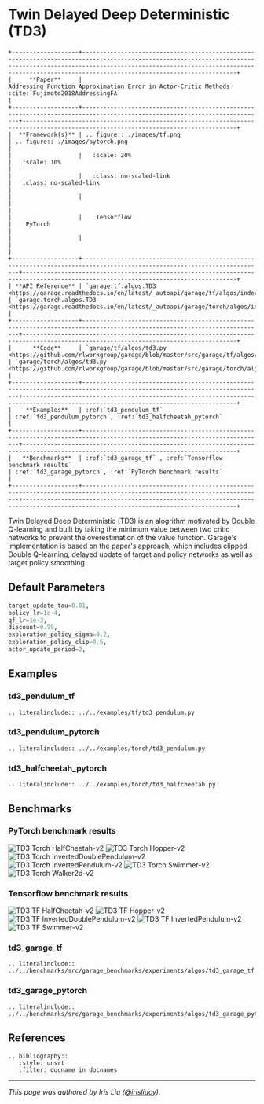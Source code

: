 # Twin Delayed Deep Deterministic (TD3)

```eval_rst
+-------------------+--------------------------------------------------------------------------------------------------------------------------------------------------------------------------------------------------------------------------------------------------------------+
|     **Paper**     |                                                                               Addressing Function Approximation Error in Actor-Critic Methods :cite:`Fujimoto2018AddressingFA`                                                                               |
+-------------------+--------------------------------------------------------------------------------------------------------------------------+-----------------------------------------------------------------------------------------------------------------------------------+
|  **Framework(s)** | .. figure:: ./images/tf.png                                                                                              | .. figure:: ./images/pytorch.png                                                                                                  |
|                   |   :scale: 20%                                                                                                            |   :scale: 10%                                                                                                                     |
|                   |   :class: no-scaled-link                                                                                                 |   :class: no-scaled-link                                                                                                          |
|                   |                                                                                                                          |                                                                                                                                   |
|                   |    Tensorflow                                                                                                            |    PyTorch                                                                                                                        |
|                   |                                                                                                                          |                                                                                                                                   |
+-------------------+--------------------------------------------------------------------------------------------------------------------------+-----------------------------------------------------------------------------------------------------------------------------------+
| **API Reference** | `garage.tf.algos.TD3 <https://garage.readthedocs.io/en/latest/_autoapi/garage/tf/algos/index.html#garage.tf.algos.TD3>`_ | `garage.torch.algos.TD3 <https://garage.readthedocs.io/en/latest/_autoapi/garage/torch/algos/index.html#garage.torch.algos.TD3>`_ |
+-------------------+--------------------------------------------------------------------------------------------------------------------------+-----------------------------------------------------------------------------------------------------------------------------------+
|      **Code**     | `garage/tf/algos/td3.py <https://github.com/rlworkgroup/garage/blob/master/src/garage/tf/algos/td3.py>`_                 | `garage/torch/algos/td3.py <https://github.com/rlworkgroup/garage/blob/master/src/garage/torch/algos/td3.py>`_                    |
+-------------------+--------------------------------------------------------------------------------------------------------------------------+-----------------------------------------------------------------------------------------------------------------------------------+
|    **Examples**   | :ref:`td3_pendulum_tf`                                                                                                   | :ref:`td3_pendulum_pytorch`, :ref:`td3_halfcheetah_pytorch`                                                                       |
+-------------------+--------------------------------------------------------------------------------------------------------------------------+-----------------------------------------------------------------------------------------------------------------------------------+
|   **Benchmarks**  | :ref:`td3_garage_tf` , :ref:`Tensorflow benchmark results`                                                               | :ref:`td3_garage_pytorch`, :ref:`PyTorch benchmark results`                                                                       |
+-------------------+--------------------------------------------------------------------------------------------------------------------------+-----------------------------------------------------------------------------------------------------------------------------------+
```

Twin Delayed Deep Deterministic (TD3) is an alogrithm motivated by Double Q-learning and built by taking the minimum value between two critic networks to prevent the overestimation of the value function. Garage's implementation is based on the paper's approach, which includes clipped Double Q-learning, delayed update of target and policy networks as well as target policy smoothing.

## Default Parameters

```py
target_update_tau=0.01,
policy_lr=1e-4,
qf_lr=1e-3,
discount=0.99,
exploration_policy_sigma=0.2,
exploration_policy_clip=0.5,
actor_update_period=2,
```

## Examples

### td3_pendulum_tf

```eval_rst
.. literalinclude:: ../../examples/tf/td3_pendulum.py
```

### td3_pendulum_pytorch

```eval_rst
.. literalinclude:: ../../examples/torch/td3_pendulum.py
```

### td3_halfcheetah_pytorch

```eval_rst
.. literalinclude:: ../../examples/torch/td3_halfcheetah.py
```

## Benchmarks

### PyTorch benchmark results

![TD3 Torch HalfCheetah-v2](images/td3_torch_HalfCheetah-v2.png) ![TD3 Torch Hopper-v2](images/td3_torch_Hopper-v2.png)
![TD3 Torch InvertedDoublePendulum-v2](images/td3_torch_InvertedDoublePendulum-v2.png) ![TD3 Torch InvertedPendulum-v2](images/td3_torch_InvertedPendulum-v2.png)
![TD3 Torch Swimmer-v2](images/td3_torch_Swimmer-v2.png) ![TD3 Torch Walker2d-v2](images/td3_torch_Walker2d-v2.png)

### Tensorflow benchmark results

![TD3 TF HalfCheetah-v2](images/td3_tf_HalfCheetah-v2.png) ![TD3 TF Hopper-v2](images/td3_tf_Hopper-v2.png)
![TD3 TF InvertedDoublePendulum-v2](images/td3_tf_InvertedDoublePendulum-v2.png) ![TD3 TF InvertedPendulum-v2](images/td3_tf_InvertedPendulum-v2.png)
![TD3 TF Swimmer-v2](images/td3_tf_Swimmer-v2.png)

### td3_garage_tf

```eval_rst
.. literalinclude:: ../../benchmarks/src/garage_benchmarks/experiments/algos/td3_garage_tf.py
```

### td3_garage_pytorch

```eval_rst
.. literalinclude:: ../../benchmarks/src/garage_benchmarks/experiments/algos/td3_garage_pytorch.py
```

## References

```eval_rst
.. bibliography::
   :style: unsrt
   :filter: docname in docnames
```

----

*This page was authored by Iris Liu ([@irisliucy](https://github.com/irisliucy)).*
